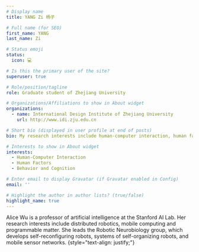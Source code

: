```yaml
---
# Display name
title: YANG Zi 杨子

# Full name (for SEO)
first_name: YANG
last_name: Zi

# Status emoji
status:
  icon: 💻

# Is this the primary user of the site?
superuser: true

# Role/position/tagline
role: Graduate student of Zhejiang University

# Organizations/Affiliations to show in About widget
organizations:
  - name: International Design Institute of Zhejiang University
    url: http://www.idi.zju.edu.cn

# Short bio (displayed in user profile at end of posts)
bio: My research interests include human-computer interaction, human factors, behavior and cognition.

# Interests to show in About widget
interests:
  - Human-Computer Interaction
  - Human Factors
  - Behavior and Cognition

# Enter email to display Gravatar (if Gravatar enabled in Config)
email: ''

# Highlight the author in author lists? (true/false)
highlight_name: true
---
```


Alice Wu is a professor of artificial intelligence at the Stanford AI Lab. Her research interests include distributed robotics, mobile computing and programmable matter. She leads the Robotic Neurobiology group, which develops self-reconfiguring robots, systems of self-organizing robots, and mobile sensor networks.
{style="text-align: justify;"}
